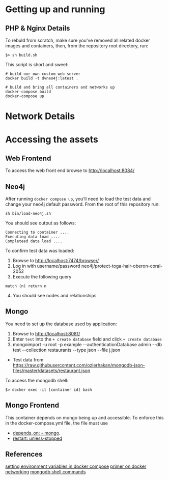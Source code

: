 # Getting up and running 

## PHP & Nginx Details

To rebuld from scratch, make sure you've removed all related docker images and containers, then, from the repository root directory, run:

```
$> sh build.sh
```

This script is short and sweet:

```
# build our own custom web server
docker build -t dvneo4j:latest .

# build and bring all containers and networks up 
docker-compose build
docker-compose up
```

# Network Details

# Accessing the assets

## Web Frontend

To access the web front end browse to [http://localhost:8084/](http://localhost:7474/browser/)

## Neo4j 

After running `docker compose up`, you'll need to load the test data and change your neo4j default password. From the root of this repository run:


   ```
   sh bin/load-neo4j.sh
   ```
You should see output as follows:

  ```
  Connecting to container ....
  Executing data load ....
  Completeed data load ....
  ``` 
To confirm test data was loaded:

1. Browse to [http://localhost:7474/browser/](http://localhost:7474/browser/)
2. Log in with username/password neo4j/protect-toga-hair-oberon-coral-2052
3. Execute the following query

 ```
 match (n) return n
 ```
4. You should see nodes and relationships

## Mongo

You need to set up the database used by application:

1. Browse to [http://localhost:8081/](http://localhost:8081/)
2. Enter `test` into the `+ create database` field and click `+ create database`
3.  mongoimport -u root -p example --authenticationDatabase admin --db test --collection restaurants --type json --file j.json

* Test data from https://raw.githubusercontent.com/ozlerhakan/mongodb-json-files/master/datasets/restaurant.json


To access the mongodb shell:

```
$> docker exec -it [container id] bash
```

## Mongo Frontend 

This container depends on mongo being up and accessible. To enforce this in the docker-compose.yml file, the file must use 

* [depends_on: - mongo](https://docs.docker.com/compose/startup-order/). 
* [restart: unless-stopped](https://docs.docker.com/config/containers/start-containers-automatically/)

## References

[setting environment variables in docker compose](https://docs.docker.com/compose/environment-variables/)
[primer on docker networking](https://docs.docker.com/network/network-tutorial-standalone/)
[mongodb shell commands](https://www.mongodb.com/docs/manual/reference/mongo-shell/)
